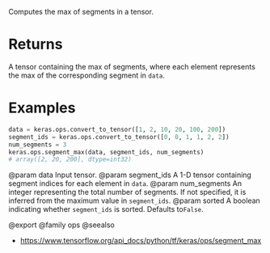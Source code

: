 Computes the max of segments in a tensor.

# Returns
A tensor containing the max of segments, where each element
represents the max of the corresponding segment in `data`.

# Examples
```python
data = keras.ops.convert_to_tensor([1, 2, 10, 20, 100, 200])
segment_ids = keras.ops.convert_to_tensor([0, 0, 1, 1, 2, 2])
num_segments = 3
keras.ops.segment_max(data, segment_ids, num_segments)
# array([2, 20, 200], dtype=int32)
```

@param data Input tensor.
@param segment_ids A 1-D tensor containing segment indices for each
    element in `data`.
@param num_segments An integer representing the total number of
    segments. If not specified, it is inferred from the maximum
    value in `segment_ids`.
@param sorted A boolean indicating whether `segment_ids` is sorted.
    Defaults to`False`.

@export
@family ops
@seealso
+ <https://www.tensorflow.org/api_docs/python/tf/keras/ops/segment_max>
